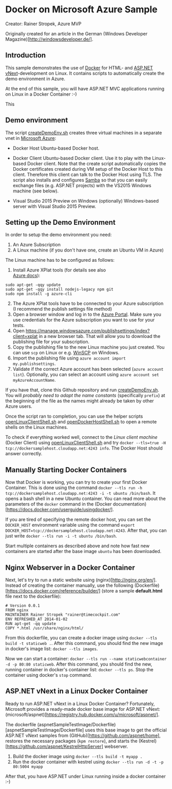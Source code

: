 # Docker on Microsoft Azure Sample

Creator: Rainer Stropek, Azure MVP

Originally created for an article in the German 
(Windows Developer Magazine)[http://windowsdeveloper.de/].

## Introduction

This sample demonstrates the use of [Docker](https://www.docker.com/) 
for HTML- and [ASP.NET vNext](http://www.asp.net/vnext)-development on Linux. 
It contains scripts to automatically create the demo environment in Azure.

At the end of this sample, you will have ASP.NET MVC applications running on
Linux in a Docker Container :-)

This 

## Demo environment

The script [createDemoEnv.sh](createDemoEnv.sh) creates three
virtual machines in a separate vnet in [Microsoft Azure](http://azure.microsoft.com):

* Docker Host
  Ubuntu-based Docker host.

* Docker Client
  Ubuntu-based Docker client. Use it to play with the Linux-based Docker
  client. Note that the create script automatically copies
  the Docker certificates created during VM setup of the Docker Host to
  this client. Therefore this client can talk to the Docker Host using TLS.
  The script also installs and configures [Samba](https://www.samba.org/samba/) 
  so that you can easily exchange files (e.g. ASP.NET projects) with the VS2015 Windows machine
  (see below).

* Visual Studio 2015 Preview on Windows (optionally)
  Windows-based server with Visual Studio 2015 Preview.

## Setting up the Demo Environment

In order to setup the demo environment you need:

1. An Azure Subscription
2. A Linux machine (if you don't have one, create an Ubuntu VM in Azure)

The Linux machine has to be configured as follows:

1. Install Azure XPlat tools (for details see also  
   [Azure docs](http://azure.microsoft.com/en-us/documentation/articles/xplat-cli/)):
```
sudo apt-get -qqy update
sudo apt-get -qqy install nodejs-legacy npm git
sudo npm install -g azure-cli
```

2. The Azure XPlat tools have to be connected to your Azure subscription (I recommend
   the publish settings file method)
  1. Open a browser window and log in to the [Azure Portal](http://portal.azure.com). Make
     sure you use credentials for the Azure subscription you want to use for your tests.
  2. Open https://manage.windowsazure.com/publishsettings/index?client=xplat in a new browser
     tab. That will allow you to download the publishing file for your subscription.
  3. Copy the publishing file to the new Linux machine you just created. You can use
     `scp` on Linux or e.g. [WinSCP](http://winscp.net/eng/index.php) on Windows.
  4. Import the publishing file using `azure account import my.publishsettings`.
  5. Validate if the correct Azure account has been selected (`azure account list`).
     Optionally, you can select an account using `azure account set myAzureAccountName`.
   
If you have that, clone this Github repository and run [createDemoEnv.sh](createDemoEnv.sh).
You will *probably need to adapt the name constants* (specifically `prefix`) at the beginning 
of the file as the names might already be taken by other Azure users.

Once the script ran to completion, you can use the helper scripts 
[openLinuxClientShell.sh](openLinuxClientShell.sh) and
[openDockerHostShell.sh](openDockerHostShell.sh) to open a remote shells
on the Linux machines.

To check if everything worked well, connect to the *Linux client machine* 
(Docker Client) using [openLinuxClientShell.sh](openLinuxClientShell.sh) and try
`docker --tls=true -H tcp://dockersamplehost.cloudapp.net:4243 info`. The Docker
Host should answer correctly.

## Manually Starting Docker Containers

Now that Docker is working, you can try to create your first Docker Container.
This is done using the command 
`docker --tls run -h tcp://dockersamplehost.cloudapp.net:4243 -i -t ubuntu /bin/bash`.
It opens a bash shell in a new Ubuntu container.
You can read more about the parameters of the `docker` command in the 
(Docker documentation)[https://docs.docker.com/userguide/usingdocker/].

If you are tired of specifying the remote docker host, you can set the 
`DOCKER_HOST` environment variable using the command
`export DOCKER_HOST=tcp://dockersamplehost.cloudapp.net:4243`. After that,
you can just write `docker --tls run -i -t ubuntu /bin/bash`.

Start multiple containers as described above and note how fast new containers
are started after the base image `ubuntu` has been downloaded.

## Nginx Webserver in a Docker Container

Next, let's try to run a static website using (nginx)[http://nginx.org/en/]. Instead
of creating the container manually, use the following 
(Dockerfile)[https://docs.docker.com/reference/builder/] (store a sample
**default.html** file next to the dockerfile):

```
# Version 0.0.1
FROM nginx
MAINTAINER Rainer Stropek "rainer@timecockpit.com"
ENV REFRESHED_AT 2014-01-02
RUN apt-get -qq update
COPY *.html /usr/share/nginx/html/
```

From this dockerfile, you can create a docker image using 
`docker --tls build -t staticweb .`. After this command, you should find the new
image in docker's image list: `docker --tls images`.

Now we can start a container: `docker --tls run --name staticwebcontainer -d -p 80:80 staticweb`.
After this command, you should find the new, running container in docker's container
list: `docker --tls ps`. Stop the container using docker's `stop` command.

## ASP.NET vNext in a Linux Docker Container

Ready to run ASP.NET vNext in a Linux Docker Container? Fortunately, Microsoft provides
a ready-made docker base image for ASP.NET vNext: 
(microsoft/aspnet)[https://registry.hub.docker.com/u/microsoft/aspnet/].

The dockerfile (aspnetSampleTestImage/Dockerfile)[aspnetSampleTestImage/Dockerfile] uses
this base image to get the official ASP.NET vNext samples from 
(GitHub)[https://github.com/aspnet/home], restores the necessary packages (`kpm restore`),
and starts the (Kestrel)[https://github.com/aspnet/KestrelHttpServer] webserver.

1. Build the docker image using `docker --tls build -t myapp .`
2. Run the docker container with kestrel using `docker --tls run -d -t -p 80:5004 myapp`

After that, you have ASP.NET under Linux running inside a docker container :-)

